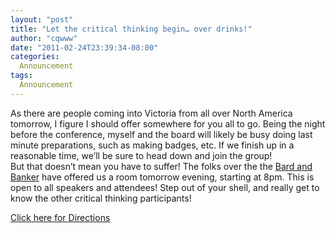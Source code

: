 ```yaml
---
layout: "post"
title: "Let the critical thinking begin… over drinks!"
author: "cqwww"
date: "2011-02-24T23:39:34-08:00"
categories:
  Announcement
tags: 
  Announcement
---
```


As there are people coming into Victoria from all over North America tomorrow,
I figure I should offer somewhere for you all to go. Being the night before
the conference, myself and the board will likely be busy doing last minute
preparations, such as making badges, etc. If we finish up in a reasonable
time, we’ll be sure to head down and join the group!  
But that doesn’t mean you have to suffer! The folks over the the [Bard and
Banker](https://web.archive.org/web/20211203171817/http://www.bardandbanker.com/)
have offered us a room tomorrow evening, starting at 8pm. This is open to all
speakers and attendees! Step out of your shell, and really get to know the
other critical thinking participants!

[Click here for Directions
](https://web.archive.org/web/20211203171817/https://bit.ly/ex5bRV )


[//]: # (Retrieved from https://web.archive.org/web/20211016184250/https://www.ideawave.ca/let-the-critical-thinking-begin/)